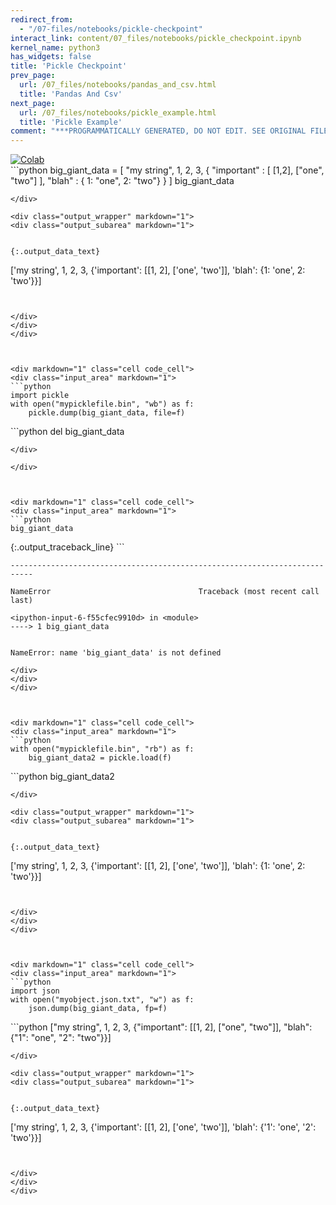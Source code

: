 ```yaml
---
redirect_from:
  - "/07-files/notebooks/pickle-checkpoint"
interact_link: content/07_files/notebooks/pickle_checkpoint.ipynb
kernel_name: python3
has_widgets: false
title: 'Pickle Checkpoint'
prev_page:
  url: /07_files/notebooks/pandas_and_csv.html
  title: 'Pandas And Csv'
next_page:
  url: /07_files/notebooks/pickle_example.html
  title: 'Pickle Example'
comment: "***PROGRAMMATICALLY GENERATED, DO NOT EDIT. SEE ORIGINAL FILES IN /content***"
---
```

<a href="https://colab.research.google.com/github/aviadr1/learn-python/blob/master/content/07_files/notebooks/pickle_checkpoint.ipynb" target="_blank">
<img src="https://colab.research.google.com/assets/colab-badge.svg" 
     title="Open this file in Google Colab" alt="Colab"/>
</a>




<div markdown="1" class="cell code_cell">
<div class="input_area" markdown="1">
```python
big_giant_data = [
    "my string",
    1,
    2,
    3,
    {
        "important" : [ [1,2], ["one", "two"] ],
        "blah" : { 1: "one", 2: "two"}
    }
]
big_giant_data

```
</div>

<div class="output_wrapper" markdown="1">
<div class="output_subarea" markdown="1">


{:.output_data_text}
```
['my string',
 1,
 2,
 3,
 {'important': [[1, 2], ['one', 'two']], 'blah': {1: 'one', 2: 'two'}}]
```


</div>
</div>
</div>



<div markdown="1" class="cell code_cell">
<div class="input_area" markdown="1">
```python
import pickle
with open("mypicklefile.bin", "wb") as f:
    pickle.dump(big_giant_data, file=f)

```
</div>

</div>



<div markdown="1" class="cell code_cell">
<div class="input_area" markdown="1">
```python
del big_giant_data

```
</div>

</div>



<div markdown="1" class="cell code_cell">
<div class="input_area" markdown="1">
```python
big_giant_data

```
</div>

<div class="output_wrapper" markdown="1">
<div class="output_subarea" markdown="1">
{:.output_traceback_line}
```

    ---------------------------------------------------------------------------

    NameError                                 Traceback (most recent call last)

    <ipython-input-6-f55cfec9910d> in <module>
    ----> 1 big_giant_data
    

    NameError: name 'big_giant_data' is not defined


```
</div>
</div>
</div>



<div markdown="1" class="cell code_cell">
<div class="input_area" markdown="1">
```python
with open("mypicklefile.bin", "rb") as f:
    big_giant_data2 = pickle.load(f)

```
</div>

</div>



<div markdown="1" class="cell code_cell">
<div class="input_area" markdown="1">
```python
big_giant_data2

```
</div>

<div class="output_wrapper" markdown="1">
<div class="output_subarea" markdown="1">


{:.output_data_text}
```
['my string',
 1,
 2,
 3,
 {'important': [[1, 2], ['one', 'two']], 'blah': {1: 'one', 2: 'two'}}]
```


</div>
</div>
</div>



<div markdown="1" class="cell code_cell">
<div class="input_area" markdown="1">
```python
import json
with open("myobject.json.txt", "w") as f:
    json.dump(big_giant_data, fp=f)

```
</div>

</div>



<div markdown="1" class="cell code_cell">
<div class="input_area" markdown="1">
```python
["my string", 1, 2, 3, {"important": [[1, 2], ["one", "two"]], "blah": {"1": "one", "2": "two"}}]

```
</div>

<div class="output_wrapper" markdown="1">
<div class="output_subarea" markdown="1">


{:.output_data_text}
```
['my string',
 1,
 2,
 3,
 {'important': [[1, 2], ['one', 'two']], 'blah': {'1': 'one', '2': 'two'}}]
```


</div>
</div>
</div>

